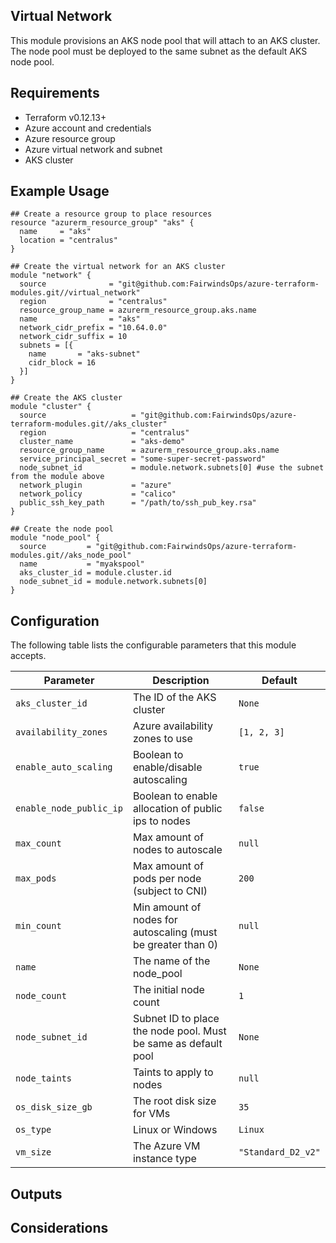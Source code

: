 ## Virtual Network

This module provisions an AKS node pool that will attach to an AKS cluster. The node pool must be deployed to the same subnet as the default AKS node pool.

## Requirements

- Terraform v0.12.13+
- Azure account and credentials
- Azure resource group
- Azure virtual network and subnet
- AKS cluster

## Example Usage
```
## Create a resource group to place resources
resource "azurerm_resource_group" "aks" {
  name     = "aks"
  location = "centralus"
}

## Create the virtual network for an AKS cluster
module "network" {
  source              = "git@github.com:FairwindsOps/azure-terraform-modules.git//virtual_network"
  region              = "centralus"
  resource_group_name = azurerm_resource_group.aks.name
  name                = "aks"
  network_cidr_prefix = "10.64.0.0"
  network_cidr_suffix = 10
  subnets = [{
    name       = "aks-subnet"
    cidr_block = 16
  }]
}

## Create the AKS cluster
module "cluster" {
  source                   = "git@github.com:FairwindsOps/azure-terraform-modules.git//aks_cluster"
  region                   = "centralus"
  cluster_name             = "aks-demo"
  resource_group_name      = azurerm_resource_group.aks.name
  service_principal_secret = "some-super-secret-password"
  node_subnet_id           = module.network.subnets[0] #use the subnet from the module above
  network_plugin           = "azure"
  network_policy           = "calico"
  public_ssh_key_path      = "/path/to/ssh_pub_key.rsa"
}

## Create the node pool
module "node_pool" {
  source         = "git@github.com:FairwindsOps/azure-terraform-modules.git//aks_node_pool"
  name           = "myakspool"
  aks_cluster_id = module.cluster.id
  node_subnet_id = module.network.subnets[0]
}

```

## Configuration

The following table lists the configurable parameters that this module accepts.

| Parameter               | Description                                                    | Default            |
|-------------------------|----------------------------------------------------------------|--------------------|
| `aks_cluster_id`        | The ID of the AKS cluster                                      | `None`             |
| `availability_zones`    | Azure availability zones to use                                | `[1, 2, 3]`        |
| `enable_auto_scaling`   | Boolean to enable/disable autoscaling                          | `true`             |
| `enable_node_public_ip` | Boolean to enable allocation of public ips to nodes            | `false`            |
| `max_count`             | Max amount of nodes to autoscale                               | `null`             |
| `max_pods`              | Max amount of pods per node (subject to CNI)                   | `200`              |
| `min_count`             | Min amount of nodes for autoscaling (must be greater than 0)   | `null`             |
| `name`                  | The name of the node_pool                                      | `None`             |
| `node_count`            | The initial node count                                         | `1`                |
| `node_subnet_id`        | Subnet ID to place the node pool. Must be same as default pool | `None`             |
| `node_taints`           | Taints to apply to nodes                                       | `null`             |
| `os_disk_size_gb`       | The root disk size for VMs                                     | `35`               |
| `os_type`               | Linux or Windows                                               | `Linux`            |
| `vm_size`               | The Azure VM instance type                                     | `"Standard_D2_v2"` |

## Outputs

## Considerations
